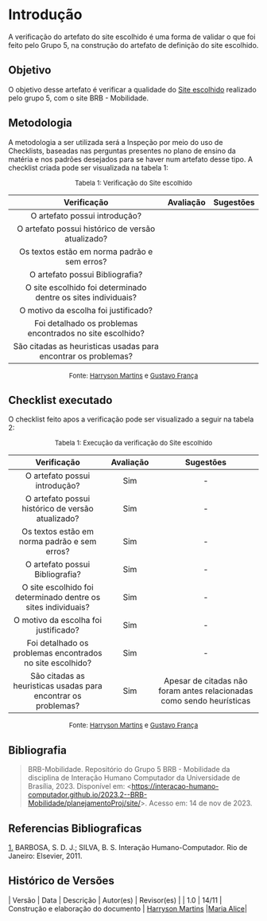 # Introdução 

A verificação do artefato do site escolhido é uma forma de validar o que foi feito pelo Grupo 5, na construção do artefato de definição do site escolhido.

## Objetivo

O objetivo desse artefato é verificar a qualidade do [Site escolhido](https://interacao-humano-computador.github.io/2023.2--BRB-Mobilidade/planejamentoProj/site/) realizado pelo grupo 5, com o site BRB - Mobilidade.

## Metodologia

A metodologia a ser utilizada será a Inspeção por meio do uso de Checklists, baseadas nas perguntas presentes no plano de ensino da matéria e nos padrões desejados para se haver num artefato desse tipo. A checklist criada pode ser visualizada na tabela 1:

<center>

<font size="2"><p style="text-align: center">Tabela 1: Verificação do Site escolhido</p></font>

| Verificação | Avaliação | Sugestões |
|:--------:|:--------:|:--------:|
|O artefato possui introdução?|          |          |
|O artefato possui histórico de versão atualizado?|          |          |
|Os textos estão em norma padrão e sem erros?|          |          |
|O artefato possui Bibliografia?|          |          |
|O site escolhido foi determinado dentre os sites individuais?|||
|O motivo da escolha foi justificado?|||
|Foi detalhado os problemas encontrados no site escolhido?|||
|São citadas as heuristicas usadas para encontrar os problemas?|||

<font size="2"><p style="text-align: center">Fonte: [Harryson Martins](https://github.com/harry-cmartin) e [Gustavo França](https://github.com/gustavofbs) </p></font>

</center>

## Checklist executado

O checklist feito apos a verificação pode ser visualizado a seguir na tabela 2:

<center>

<font size="2"><p style="text-align: center">Tabela 1: Execução da verificação do Site escolhido</p></font>

| Verificação | Avaliação | Sugestões |
|:--------:|:--------:|:--------:|
|O artefato possui introdução?|Sim|-|
|O artefato possui histórico de versão atualizado?|Sim|-|
|Os textos estão em norma padrão e sem erros?|Sim|-|
|O artefato possui Bibliografia?|Sim|-|
|O site escolhido foi determinado dentre os sites individuais?|Sim|-|
|O motivo da escolha foi justificado?|Sim|-|
|Foi detalhado os problemas encontrados no site escolhido?|Sim|-|
|São citadas as heuristicas usadas para encontrar os problemas?|Sim|Apesar de citadas não foram antes relacionadas como sendo heurísticas|


<font size="2"><p style="text-align: center">Fonte: [Harryson Martins](https://github.com/harry-cmartin) e [Gustavo França](https://github.com/gustavofbs) </p></font>

</center>


## Bibliografia 

> BRB-Mobilidade. Repositório do Grupo 5 BRB - Mobilidade da disciplina de Interação Humano Computador da Universidade de Brasília, 2023. Disponível em: <<https://interacao-humano-computador.github.io/2023.2--BRB-Mobilidade/planejamentoProj/site/>>. Acesso em: 14 de nov de 2023.

## Referencias Bibliograficas

<a id="FRM3" href="#anchor_1">1.</a> BARBOSA, S. D. J.; SILVA, B. S. Interação Humano-Computador. Rio de Janeiro: Elsevier, 2011.

## Histórico de Versões

| Versão | Data | Descrição | Autor(es) | Revisor(es) |
| 1.0 | 14/11 | Construção e elaboração do documento | [Harryson Martins](https://github.com/harry-cmartin) |[Maria Alice](https://github.com/Maliz30)|
